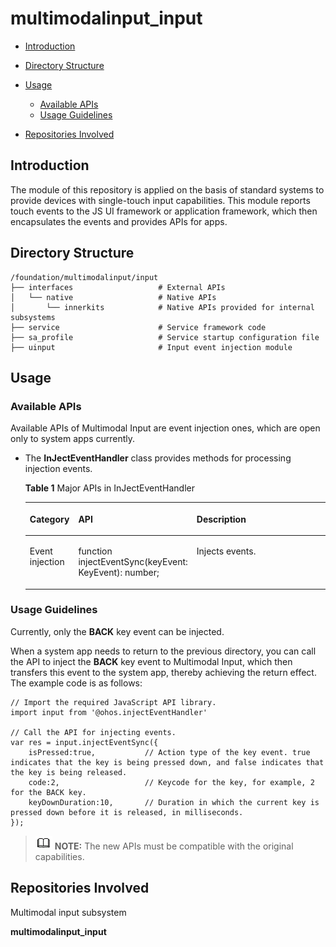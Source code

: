 # multimodalinput\_input<a name="EN-US_TOPIC_0000001147497185"></a>

-   [Introduction](#section11660541593)
-   [Directory Structure](#section14408467105)
-   [Usage](#section18111235161011)
    -   [Available APIs](#section86358081116)
    -   [Usage Guidelines](#section789634518111)

-   [Repositories Involved](#section135327891219)

## Introduction<a name="section11660541593"></a>

The module of this repository is applied on the basis of standard systems to provide devices with single-touch input capabilities. This module reports touch events to the JS UI framework or application framework, which then encapsulates the events and provides APIs for apps.

## Directory Structure<a name="section14408467105"></a>

```
/foundation/multimodalinput/input
├── interfaces                   # External APIs
│   └── native                   # Native APIs
│       └── innerkits            # Native APIs provided for internal subsystems
├── service                      # Service framework code
├── sa_profile                   # Service startup configuration file
├── uinput                       # Input event injection module
```

## Usage<a name="section18111235161011"></a>

### Available APIs<a name="section86358081116"></a>

Available APIs of Multimodal Input are event injection ones, which are open only to system apps currently.

-   The  **InJectEventHandler**  class provides methods for processing injection events.

    **Table  1**  Major APIs in InJectEventHandler

    <a name="t49c6a8df29a143a98ef6f66f43c7eac8"></a>
    <table><thead align="left"><tr id="rf815506c67654ad4ac014b339ee3292d"><th class="cellrowborder" valign="top" width="15.031503150315032%" id="mcps1.2.4.1.1"><p id="a59bc0498281e498289e11d5e584eb293"><a name="a59bc0498281e498289e11d5e584eb293"></a><a name="a59bc0498281e498289e11d5e584eb293"></a>Category</p>
    </th>
    <th class="cellrowborder" valign="top" width="23.152315231523154%" id="mcps1.2.4.1.2"><p id="aa1226795522e4609b6b1d210255beeff"><a name="aa1226795522e4609b6b1d210255beeff"></a><a name="aa1226795522e4609b6b1d210255beeff"></a>API</p>
    </th>
    <th class="cellrowborder" valign="top" width="61.816181618161814%" id="mcps1.2.4.1.3"><p id="a34777ce8d3174036ba45b9fd51dc4848"><a name="a34777ce8d3174036ba45b9fd51dc4848"></a><a name="a34777ce8d3174036ba45b9fd51dc4848"></a>Description</p>
    </th>
    </tr>
    </thead>
    <tbody><tr id="ra7599f41f04548858a77e2062aad2cf5"><td class="cellrowborder" valign="top" width="15.031503150315032%" headers="mcps1.2.4.1.1 "><p id="a63ab1186072d4bcdb32d4e11b9243b57"><a name="a63ab1186072d4bcdb32d4e11b9243b57"></a><a name="a63ab1186072d4bcdb32d4e11b9243b57"></a>Event injection</p>
    </td>
    <td class="cellrowborder" valign="top" width="23.152315231523154%" headers="mcps1.2.4.1.2 "><p id="a3d9b89df15074475a45ed26503e22c21"><a name="a3d9b89df15074475a45ed26503e22c21"></a><a name="a3d9b89df15074475a45ed26503e22c21"></a>function injectEventSync(keyEvent: KeyEvent): number;</p>
    </td>
    <td class="cellrowborder" valign="top" width="61.816181618161814%" headers="mcps1.2.4.1.3 "><p id="a33c82952289f40a09773ce2fed14f6aa"><a name="a33c82952289f40a09773ce2fed14f6aa"></a><a name="a33c82952289f40a09773ce2fed14f6aa"></a>Injects events.</p>
    </td>
    </tr>
    </tbody>
    </table>


### Usage Guidelines<a name="section789634518111"></a>

Currently, only the  **BACK**  key event can be injected.

When a system app needs to return to the previous directory, you can call the API to inject the  **BACK**  key event to Multimodal Input, which then transfers this event to the system app, thereby achieving the return effect. The example code is as follows:

```
// Import the required JavaScript API library.
import input from '@ohos.injectEventHandler'

// Call the API for injecting events.
var res = input.injectEventSync({
    isPressed:true,           // Action type of the key event. true indicates that the key is being pressed down, and false indicates that the key is being released.
    code:2,                   // Keycode for the key, for example, 2 for the BACK key.
    keyDownDuration:10,       // Duration in which the current key is pressed down before it is released, in milliseconds.
});
```

>![](figures/icon-note.gif) **NOTE:**
>The new APIs must be compatible with the original capabilities.

## Repositories Involved<a name="section135327891219"></a>

Multimodal input subsystem

**multimodalinput\_input**

